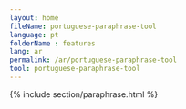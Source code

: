 ```yaml
---
layout: home
fileName: portuguese-paraphrase-tool
language: pt
folderName : features
lang: ar
permalink: /ar/portuguese-paraphrase-tool
tool: portuguese-paraphrase-tool
---
```

{% include section/paraphrase.html %}
